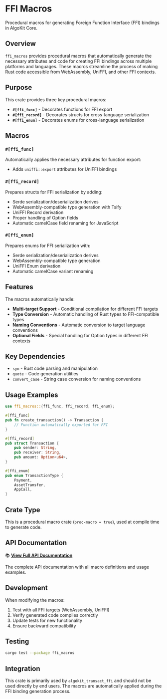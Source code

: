 # FFI Macros

Procedural macros for generating Foreign Function Interface (FFI) bindings in AlgoKit Core.

## Overview

`ffi_macros` provides procedural macros that automatically generate the necessary attributes and code for creating FFI bindings across multiple platforms and languages. These macros streamline the process of making Rust code accessible from WebAssembly, UniFFI, and other FFI contexts.

## Purpose

This crate provides three key procedural macros:

- **`#[ffi_func]`** - Decorates functions for FFI export
- **`#[ffi_record]`** - Decorates structs for cross-language serialization
- **`#[ffi_enum]`** - Decorates enums for cross-language serialization

## Macros

### `#[ffi_func]`

Automatically applies the necessary attributes for function export:

- Adds `uniffi::export` attributes for UniFFI bindings

### `#[ffi_record]`

Prepares structs for FFI serialization by adding:

- Serde serialization/deserialization derives
- WebAssembly-compatible type generation with Tsify
- UniFFI Record derivation
- Proper handling of Option fields
- Automatic camelCase field renaming for JavaScript

### `#[ffi_enum]`

Prepares enums for FFI serialization with:

- Serde serialization/deserialization derives
- WebAssembly-compatible type generation
- UniFFI Enum derivation
- Automatic camelCase variant renaming

## Features

The macros automatically handle:

- **Multi-target Support** - Conditional compilation for different FFI targets
- **Type Conversion** - Automatic handling of Rust types to FFI-compatible types
- **Naming Conventions** - Automatic conversion to target language conventions
- **Optional Fields** - Special handling for Option types in different FFI contexts

## Key Dependencies

- `syn` - Rust code parsing and manipulation
- `quote` - Code generation utilities
- `convert_case` - String case conversion for naming conventions

## Usage Examples

```rust
use ffi_macros::{ffi_func, ffi_record, ffi_enum};

#[ffi_func]
pub fn create_transaction() -> Transaction {
    // Function automatically exported for FFI
}

#[ffi_record]
pub struct Transaction {
    pub sender: String,
    pub receiver: String,
    pub amount: Option<u64>,
}

#[ffi_enum]
pub enum TransactionType {
    Payment,
    AssetTransfer,
    AppCall,
}
```

## Crate Type

This is a procedural macro crate (`proc-macro = true`), used at compile time to generate code.

## API Documentation

📚 **[View Full API Documentation](../api/ffi_macros/index.html)**

The complete API documentation with all macro definitions and usage examples.

## Development

When modifying the macros:

1. Test with all FFI targets (WebAssembly, UniFFI)
1. Verify generated code compiles correctly
1. Update tests for new functionality
1. Ensure backward compatibility

## Testing

```bash
cargo test --package ffi_macros
```

## Integration

This crate is primarily used by `algokit_transact_ffi` and should not be used directly by end users. The macros are automatically applied during the FFI binding generation process.
